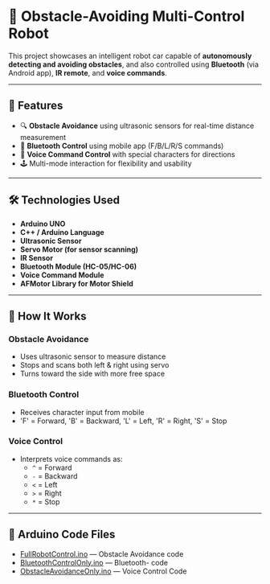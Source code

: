 # 🤖 Obstacle-Avoiding Multi-Control Robot

This project showcases an intelligent robot car capable of **autonomously detecting and avoiding obstacles**, and also controlled using **Bluetooth** (via Android app), **IR remote**, and **voice commands**.

---

## 🚀 Features

- 🔍 **Obstacle Avoidance** using ultrasonic sensors for real-time distance measurement
- 📲 **Bluetooth Control** using mobile app (F/B/L/R/S commands)
- 🎤 **Voice Command Control** with special characters for directions
- 🕹️ Multi-mode interaction for flexibility and usability

---

## 🛠️ Technologies Used

- **Arduino UNO**
- **C++ / Arduino Language**
- **Ultrasonic Sensor**
- **Servo Motor (for sensor scanning)**
- **IR Sensor**
- **Bluetooth Module (HC-05/HC-06)**
- **Voice Command Module**
- **AFMotor Library for Motor Shield**

---

## 🧠 How It Works

### Obstacle Avoidance
- Uses ultrasonic sensor to measure distance
- Stops and scans both left & right using servo
- Turns toward the side with more free space

### Bluetooth Control
- Receives character input from mobile
- 'F' = Forward, 'B' = Backward, 'L' = Left, 'R' = Right, 'S' = Stop

### Voice Control
- Interprets voice commands as:
  - `^` = Forward
  - `-` = Backward
  - `<` = Left
  - `>` = Right
  - `*` = Stop

---


## 🔧 Arduino Code Files

-  [FullRobotControl.ino](Code/FullRobotControl.ino) — Obstacle Avoidance code
-  [BluetoothControlOnly.ino](Code/BluetoothControlOnly.ino) — Bluetooth- code 
-  [ObstacleAvoidanceOnly.ino](Code/ObstacleAvoidanceOnly.ino) — Voice Control Code
